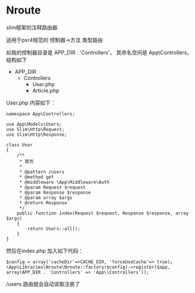 # Nroute
slim框架的注释路由器

适用于psr4规范的 控制器->方法 类型路由

如我的控制器目录是 APP_DIR . 'Controllers'， 其命名空间是 App\Controllers， 结构如下
* APP_DIR
    * Controllers
        * User.php
        * Article.php
        
User.php 内容如下：
```
namespace App\Controllers;

use App\Models\Users;
use Slim\Http\Request;
use Slim\Http\Response;

class User
{
	/**
	 * 首页
	 *
	 * @pattern /users
	 * @method get
	 * @middleware \App\Middleware\Auth
	 * @param Request $request
	 * @param Response $response
	 * @param array $args
	 * @return Response
	 */
	public function index(Request $request, Response $response, array $args)
	{
	    return Users::all();
	}
}
```

然后在index.php 加入如下代码：

```
$config = array('cacheDir'=>CACHE_DIR, 'forceUseCache'=> true);
\App\Libraries\Nroute\Nroute::factory($config)->register($app, array(APP_DIR . 'Controllers' => 'App\\Controllers'));
```

/users 路由就会自动读取注册了
